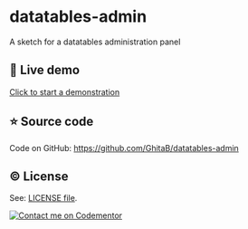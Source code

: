 # datatables-admin
A sketch for a datatables administration panel

## :book: Live demo
[Click to start a demonstration](https://ghitab.github.io/datatables-admin/)

## :star: Source code

Code on GitHub: https://github.com/GhitaB/datatables-admin

## :copyright: License

See: [LICENSE file](https://github.com/GhitaB/datatables-admin/blob/master/LICENSE).

[![Contact me on Codementor](https://www.codementor.io/m-badges/ghitab/find-me-on-cm-b.svg)](https://www.codementor.io/@ghitab?refer=badge)

